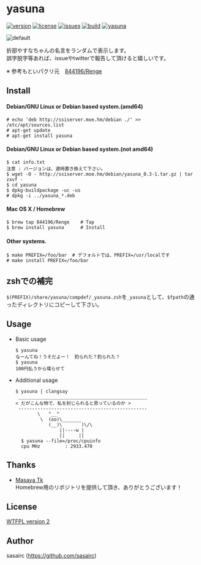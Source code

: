 yasuna
======
[![version](http://img.shields.io/github/tag/sasairc/yasuna.svg?style=flat&label=version)](https://github.com/sasairc/yasuna/releases)
[![license](https://img.shields.io/badge/License-WTFPL2-blue.svg?style=flat)](http://www.wtfpl.net/txt/copying/)
[![issues](http://img.shields.io/github/issues/sasairc/yasuna.svg?style=flat)](https://github.com/sasairc/yasuna/issues)
[![build](https://img.shields.io/travis/sasairc/yasuna.svg?style=flat)](https://travis-ci.org/sasairc/yasuna)
[![yasuna](https://img.shields.io/badge/yasuna-kawaii-orange.svg?style=flat)](http://houbunsha.co.jp/comics/detail.php?p=%A5%AD%A5%EB%A5%DF%A1%BC%A5%D9%A5%A4%A5%D9%A1%BC)

![default](http://41.media.tumblr.com/78dd1ad58e3c540b7a769d0d107a12e7/tumblr_ntaaaw5uqk1u2jamko1_1280.png)

折部やすなちゃんの名言をランダムで表示します。  
誤字脱字等あれば、issueやtwitterで報告して頂けると嬉しいです。		

※ 参考もといパクリ元　[844196/Renge](https://github.com/844196/Renge)

## Install
#### Debian/GNU Linux or Debian based system.(amd64)
```shellsession
# echo 'deb http://ssiserver.moe.hm/debian ./' >> /etc/apt/sources.list
# apt-get update
# apt-get install yasuna
```
  
#### Debian/GNU Linux or Debian based system.(not amd64) 
```shellsession
$ cat info.txt
注意 : バージョンは、適時置き換えて下さい。
$ wget -O - http://ssiserver.moe.hm/debian/yasuna_0.3-1.tar.gz | tar zxvf -
$ cd yasuna 
$ dpkg-buildpackage -uc -us 
# dpkg -i ../yasuna_*.deb 
```

#### Mac OS X / Homebrew
```shellsession
$ brew tap 844196/Renge    # Tap
$ brew install yasuna      # Install
```

#### Other systems.
```shellsession
$ make PREFIX=/foo/bar	# デフォルトでは、PREFIX=/usr/localです
# make install PREFIX=/foo/bar
```

## zshでの補完
`$(PREFIX)/share/yasuna/compdef/_yasuna.zsh`を`_yasuna`として、`$fpath`の通ったディレクトリにコピーして下さい。

## Usage
* Basic usage	
	```shellsession
	$ yasuna
	なーんてね！うそだよー！　釣られた？釣られた？
	$ yasuna
	100円払うから喋らせて
	```

* Additional usage	
	```shellsession
	$ yasuna | clangsay
	 _______________________________________________
	< だがこんな物で、私を封じられると思っているのか >
	 -----------------------------------------------
	        \   ^__^
	         \  (oo)\_______
	            (__)\       )\/\
	                ||----w |
	                ||     ||
	  $ yasuna --file=/proc/cpuinfo
	  cpu MHz         : 2933.470
	```

## Thanks
* [Masaya Tk](https://github.com/844196)  
	Homebrew用のリポジトリを提供して頂き、ありがとうございます！
 
## License
[WTFPL version 2](http://www.wtfpl.net/txt/copying/)

## Author
sasairc (https://github.com/sasairc)
